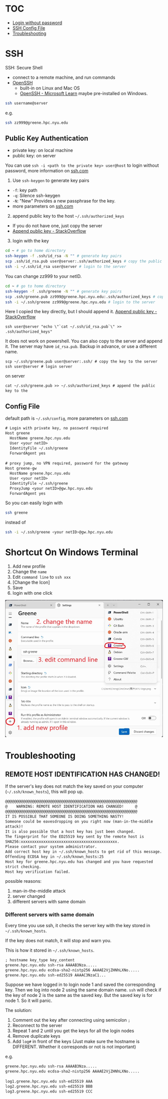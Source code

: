 # TOC

- [Login without password](#public-key-authentication)
- [SSH Config File](#config-file)
- [Troubleshooting](#troubleshooting)

# SSH

SSH: Secure Shell

- connect to a remote machine, and run commands
- [OpenSSH](https://www.openssh.com/)
  - built-in on Linux and Mac OS
  - [OpenSSH - Microsoft Learn](https://learn.microsoft.com/en-us/windows/terminal/tutorials/ssh) maybe pre-installed on Windows.

```bash
ssh username@server
```

e.g.

```bash
ssh zz999@greene.hpc.nyu.edu
```

## Public Key Authentication

- private key: on local machine
- public key: on server

You can use `ssh -i <path to the private key> user@host` to login without password, more information on [ssh.com](https://www.ssh.com/academy/ssh/public-key-authentication)

1. Use `ssh-keygen` to generate key pairs
  - `-f`: key path
  - `-q`: Silence ssh-keygen
  - `-N`: "New" Provides a new passphrase for the key.
  - more parameters on [ssh.com](https://www.ssh.com/academy/ssh/keygen)
2. append public key to the host `~/.ssh/authorized_keys`
  - If you do not have one, just copy the server
  - [Append public key - StackOverflow](https://stackoverflow.com/questions/23591083/how-to-append-authorized-keys-on-the-remote-server-with-id-rsa-pub-key)
3. login with the key

```bash
cd ~ # go to home directory
ssh-keygen -f .ssh/id_rsa -N "" # generate key pairs
scp .ssh/id_rsa.pub user@server:.ssh/authorized_keys # copy the public key to the server
ssh -i ~/.ssh/id_rsa user@server # login to the server
```

You can change zz999 to your netID.

```bash
cd ~ # go to home directory
ssh-keygen -f .ssh/greene -N "" # generate key pairs
scp .ssh/greene.pub zz999@greene.hpc.nyu.edu:.ssh/authorized_keys # copy the public key to the server
ssh -i ~/.ssh/greene zz999@greene.hpc.nyu.edu # login to the server
```

Here I copied the key directly, but I should append it. [Append public key - StackOverflow](https://stackoverflow.com/questions/23591083/how-to-append-authorized-keys-on-the-remote-server-with-id-rsa-pub-key)

```
ssh user@server "echo \"`cat ~/.ssh/id_rsa.pub`\" >> .ssh/authorized_keys"
```

It does not work on powershell. You can also copy to the server and append it. The server may have `id_rsa.pub`. Backup in advance, or use a different name.

```
scp ~/.ssh/greene.pub user@server:.ssh/ # copy the key to the server
ssh user@server # login server
```

on server

```
cat ~/.ssh/greene.pub >> ~/.ssh/authorized_keys # append the public key to the 
```

## Config File

default path is `~/.ssh/config`, more parameters on [ssh.com](https://www.ssh.com/academy/ssh/config)

```
# Login with private key, no password required
Host greene
  HostName greene.hpc.nyu.edu
  User <your netID>
  IdentityFile ~/.ssh/greene
  ForwardAgent yes

# proxy jump, no VPN required, password for the gateway
Host greene-gw
  HostName greene.hpc.nyu.edu
  User <your netID>
  IdentityFile ~/.ssh/greene
  ProxyJump <your netID>@gw.hpc.nyu.edu
  ForwardAgent yes
```

So you can easily login with

```bash
ssh greene
```

instead of

```bash
ssh -i ~/.ssh/greene <your netID>@gw.hpc.nyu.edu
```

# Shortcut On Windows Terminal

1. Add new profile
2. Change the `name`
3. Edit `command line` to `ssh xxx`
4. [Change the Icon]
5. Save
6. login with one click

![windows-terminal-shortcut](assets/windows-terminal-shortcut.jpg)

# Troubleshooting

## REMOTE HOST IDENTIFICATION HAS CHANGED!

If the server's key does not match the key saved on your computer (`~/.ssh/known_hosts`), this will pop up.

```
@@@@@@@@@@@@@@@@@@@@@@@@@@@@@@@@@@@@@@@@@@@@@@@@@@@@@@@@@@@
@    WARNING: REMOTE HOST IDENTIFICATION HAS CHANGED!     @
@@@@@@@@@@@@@@@@@@@@@@@@@@@@@@@@@@@@@@@@@@@@@@@@@@@@@@@@@@@
IT IS POSSIBLE THAT SOMEONE IS DOING SOMETHING NASTY!
Someone could be eavesdropping on you right now (man-in-the-middle attack)!
It is also possible that a host key has just been changed.
The fingerprint for the ED25519 key sent by the remote host is
SHA256:xxxxxxxxxxxxxxxxxxxxxxxxxxxxxxxxxxxxxxxxxxx.
Please contact your system administrator.
Add correct host key in ~/.ssh/known_hosts to get rid of this message.
Offending ECDSA key in ~/.ssh/known_hosts:25
Host key for greene.hpc.nyu.edu has changed and you have requested strict checking.
Host key verification failed.
```

possible reasons:

1. man-in-the-middle attack
2. server changed
3. different servers with same domain

### Different servers with same domain

Every time you use ssh, it checks the server key with the key stored in `~/.ssh/known_hosts`.

If the key does not match, it will stop and warn you.

This is how it stored in `~/.ssh/known_hosts`.

```
; hostname key_type key_content
greene.hpc.nyu.edu ssh-rsa AAAAB3Nza.....
greene.hpc.nyu.edu ecdsa-sha2-nistp256 AAAAE2VjZHNhLXNo.....
greene.hpc.nyu.edu ssh-ed25519 AAAAC3NzaC1...
```

Suppose we have logged in to login node 1 and saved the corresponding key. Then we log into node 2 using the same domain name. `ssh` will check if the key of node 2 is the same as the saved key. But the saved key is for node 1. So it will panic.

The solution:

1. Comment out the key after connecting using semicolon `;`
2. Reconnect to the server
3. Repeat 1 and 2 until you get the keys for all the login nodes
4. Remove duplicate keys
5. Add `log#` in front of the keys (Just make sure the hostname is DIFFERENT. Whether it corresponds or not is not important)

e.g.

```
greene.hpc.nyu.edu ssh-rsa AAAAB3Nza.....
greene.hpc.nyu.edu ecdsa-sha2-nistp256 AAAAE2VjZHNhLXNo.....

log1.greene.hpc.nyu.edu ssh-ed25519 AAA
log2.greene.hpc.nyu.edu ssh-ed25519 BBB
log3.greene.hpc.nyu.edu ssh-ed25519 CCC
```